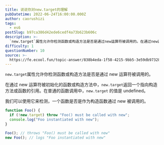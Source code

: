 ```yaml
---
title: 说说你对new.target的理解
pubDatetime: 2022-06-24T16:00:00.000Z
author: caorushizi
tags:
  - es6
postSlug: b97ca386d42ede6cedf4a73b623b606c
description: >-
  `new.target`属性允许你检测函数或构造方法是否是通过new运算符被调用的。在通过new运算符被初始化的函数或构造方法中，`new.target`返回一个指向构造方法或函数的引用。在普通的函数
difficulty: 1
questionNumber: 10
source: >-
  https://fe.ecool.fun/topic-answer/838b4eda-1f58-4215-9bb5-3e59db973286?orderBy=updateTime&order=desc&tagId=24
---
```


`new.target`属性允许你检测函数或构造方法是否是通过 new 运算符被调用的。

在通过 new 运算符被初始化的函数或构造方法中，`new.target`返回一个指向构造方法或函数的引用。在普通的函数调用中，`new.target` 的值是 undefined。

我们可以使用它来检测，一个函数是否是作为构造函数通过 new 被调用的。

```js
function Foo() {
  if (!new.target) throw "Foo() must be called with new";
  console.log("Foo instantiated with new");
}

Foo(); // throws "Foo() must be called with new"
new Foo(); // logs "Foo instantiated with new"
```
